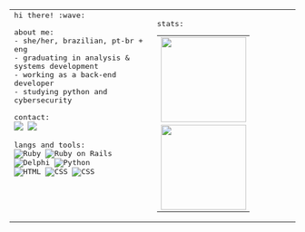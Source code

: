 <table>
  <tr>
    <td style="vertical-align: top; width: 50%;">
      <samp>
        hi there! :wave:<br>
        <br>
        about me:<br>
        - she/her, brazilian, pt-br + eng<br>
        - graduating in analysis & systems development<br>
        - working as a back-end developer<br>
        - studying python and cybersecurity<br>
        <br>
        contact:<br>
        <img src="https://img.shields.io/badge/-linkedin-0D1117?style=flat-square&logo=linkedin&logoColor=c10707"&link=https://www.linkedin.com/in/mariafcatani/">
        <img src="https://img.shields.io/badge/-gmail-0D1117?style=flat-square&logo=gmail&logoColor=c10707"&mailto:mariafernandacatani@gmail.com">
        <br>
        <br>
        langs and tools:<br>
        <img src="https://img.shields.io/badge/-ruby-0D1117?style=flat-square&logo=ruby&logoColor=c10707" alt="Ruby"/>
        <img src="https://img.shields.io/badge/-ruby_on_rails-0D1117?style=flat-square&logo=rubyonrails&logoColor=c10707" alt="Ruby on Rails"/>
        <img src="https://img.shields.io/badge/-delphi-0D1117?style=flat-square&logo=delphi&logoColor=c10707" alt="Delphi"/>
        <img src="https://img.shields.io/badge/-python-0D1117?style=flat-square&logo=python&logoColor=c10707" alt="Python"/>
        <br>
        <img src="https://img.shields.io/badge/-html-0D1117?style=flat-square&logo=html5&logoColor=c10707" alt="HTML"/>
        <img src="https://img.shields.io/badge/-css-0D1117?style=flat-square&logo=css3&logoColor=c10707" alt="CSS"/>
        <img src="https://img.shields.io/badge/-javascript-0D1117?style=flat-square&logo=javascript&logoColor=c10707" alt="CSS"/>
      </samp>
    </td>
    <td style="vertical-align: top; width: 50%;">
      <samp>
        <br>
        stats:<br>
        <table>
          <tr>
            <td>
              <img height="150em" src="https://github-readme-stats.vercel.app/api?username=mariafcatani&count_private=true&show_icons=true&hide_border=true&bg_color=0D1117&text_color=d6d6d6&title_color=c10707&icon_color=c10707"/>
            </td>
          </tr>
          <tr>
            <td>
              <img height="150em" src="https://github-readme-stats.vercel.app/api/wakatime?username=mariafcatani&hide_border=true&bg_color=0d1117&title_color=c10707&text_color=FFF"/>
            </td>
          </tr>
        </table>
      </samp>
    </td>
  </tr>
</table>
